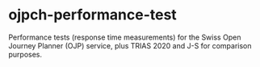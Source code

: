 # ojpch-performance-test
Performance tests (response time measurements) for the Swiss Open Journey Planner (OJP) service, plus TRIAS 2020 and J-S for comparison purposes.
